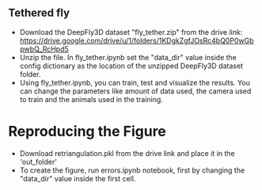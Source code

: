 ## Tethered fly
- Download the DeepFly3D dataset "fly_tether.zip" from the drive link: https://drive.google.com/drive/u/1/folders/1KDgkZgfJOsRc4bQ0P0wGbpwbQ_RcHpd5
- Unzip the file. In fly_tether.ipynb set the "data_dir" value inside the config dictionary as the location of the unzipped DeepFly3D dataset folder.
- Using fly_tether.ipynb, you can train, test and visualize the results. You can change the parameters like amount of data used, the camera used to train and the animals used in the training.

# Reproducing the Figure
- Download retriangulation.pkl from the drive link and place it in the 'out_folder'
- To create the figure, run errors.ipynb notebook, first by changing the "data_dir" value inside the first cell.